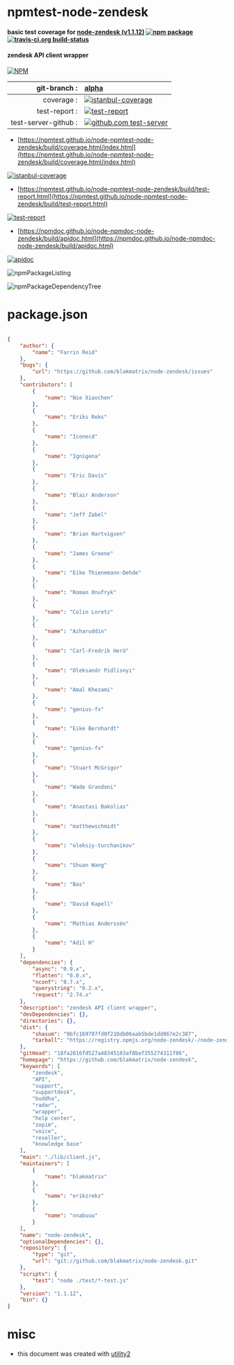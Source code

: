 # npmtest-node-zendesk

#### basic test coverage for  [node-zendesk (v1.1.12)](https://github.com/blakmatrix/node-zendesk)  [![npm package](https://img.shields.io/npm/v/npmtest-node-zendesk.svg?style=flat-square)](https://www.npmjs.org/package/npmtest-node-zendesk) [![travis-ci.org build-status](https://api.travis-ci.org/npmtest/node-npmtest-node-zendesk.svg)](https://travis-ci.org/npmtest/node-npmtest-node-zendesk)

#### zendesk API client wrapper

[![NPM](https://nodei.co/npm/node-zendesk.png?downloads=true&downloadRank=true&stars=true)](https://www.npmjs.com/package/node-zendesk)

| git-branch : | [alpha](https://github.com/npmtest/node-npmtest-node-zendesk/tree/alpha)|
|--:|:--|
| coverage : | [![istanbul-coverage](https://npmtest.github.io/node-npmtest-node-zendesk/build/coverage.badge.svg)](https://npmtest.github.io/node-npmtest-node-zendesk/build/coverage.html/index.html)|
| test-report : | [![test-report](https://npmtest.github.io/node-npmtest-node-zendesk/build/test-report.badge.svg)](https://npmtest.github.io/node-npmtest-node-zendesk/build/test-report.html)|
| test-server-github : | [![github.com test-server](https://npmtest.github.io/node-npmtest-node-zendesk/GitHub-Mark-32px.png)](https://npmtest.github.io/node-npmtest-node-zendesk/build/app/index.html) | | build-artifacts : | [![build-artifacts](https://npmtest.github.io/node-npmtest-node-zendesk/glyphicons_144_folder_open.png)](https://github.com/npmtest/node-npmtest-node-zendesk/tree/gh-pages/build)|

- [https://npmtest.github.io/node-npmtest-node-zendesk/build/coverage.html/index.html](https://npmtest.github.io/node-npmtest-node-zendesk/build/coverage.html/index.html)

[![istanbul-coverage](https://npmtest.github.io/node-npmtest-node-zendesk/build/screenCapture.buildCi.browser.%252Ftmp%252Fbuild%252Fcoverage.lib.html.png)](https://npmtest.github.io/node-npmtest-node-zendesk/build/coverage.html/index.html)

- [https://npmtest.github.io/node-npmtest-node-zendesk/build/test-report.html](https://npmtest.github.io/node-npmtest-node-zendesk/build/test-report.html)

[![test-report](https://npmtest.github.io/node-npmtest-node-zendesk/build/screenCapture.buildCi.browser.%252Ftmp%252Fbuild%252Ftest-report.html.png)](https://npmtest.github.io/node-npmtest-node-zendesk/build/test-report.html)

- [https://npmdoc.github.io/node-npmdoc-node-zendesk/build/apidoc.html](https://npmdoc.github.io/node-npmdoc-node-zendesk/build/apidoc.html)

[![apidoc](https://npmdoc.github.io/node-npmdoc-node-zendesk/build/screenCapture.buildCi.browser.%252Ftmp%252Fbuild%252Fapidoc.html.png)](https://npmdoc.github.io/node-npmdoc-node-zendesk/build/apidoc.html)

![npmPackageListing](https://npmtest.github.io/node-npmtest-node-zendesk/build/screenCapture.npmPackageListing.svg)

![npmPackageDependencyTree](https://npmtest.github.io/node-npmtest-node-zendesk/build/screenCapture.npmPackageDependencyTree.svg)



# package.json

```json

{
    "author": {
        "name": "Farrin Reid"
    },
    "bugs": {
        "url": "https://github.com/blakmatrix/node-zendesk/issues"
    },
    "contributors": [
        {
            "name": "Nie Xiaochen"
        },
        {
            "name": "Eriks Reks"
        },
        {
            "name": "Iconecd"
        },
        {
            "name": "Ignigena"
        },
        {
            "name": "Eric Davis"
        },
        {
            "name": "Blair Anderson"
        },
        {
            "name": "Jeff Zabel"
        },
        {
            "name": "Brian Hartvigsen"
        },
        {
            "name": "James Greene"
        },
        {
            "name": "Eike Thienemann-Dehde"
        },
        {
            "name": "Roman Onufryk"
        },
        {
            "name": "Colin Loretz"
        },
        {
            "name": "Azharuddin"
        },
        {
            "name": "Carl-Fredrik Herö"
        },
        {
            "name": "Oleksandr Pidlisnyi"
        },
        {
            "name": "Amal Khezami"
        },
        {
            "name": "genius-fx"
        },
        {
            "name": "Eike Bernhardt"
        },
        {
            "name": "genius-fx"
        },
        {
            "name": "Stuart McGrigor"
        },
        {
            "name": "Wade Grandoni"
        },
        {
            "name": "Anastasi Bakolias"
        },
        {
            "name": "matthewschmidt"
        },
        {
            "name": "oleksiy-turchanikov"
        },
        {
            "name": "Shuan Wang"
        },
        {
            "name": "Bas"
        },
        {
            "name": "David Kapell"
        },
        {
            "name": "Mathias Anderssén"
        },
        {
            "name": "Adil H"
        }
    ],
    "dependencies": {
        "async": "0.9.x",
        "flatten": "0.0.x",
        "nconf": "0.7.x",
        "querystring": "0.2.x",
        "request": "2.74.x"
    },
    "description": "zendesk API client wrapper",
    "devDependencies": {},
    "directories": {},
    "dist": {
        "shasum": "9bfc169797fd0f210db06aab5bde1dd867e2c387",
        "tarball": "https://registry.npmjs.org/node-zendesk/-/node-zendesk-1.1.12.tgz"
    },
    "gitHead": "18fa2816fd527a48345103af8bef355274311f86",
    "homepage": "https://github.com/blakmatrix/node-zendesk",
    "keywords": [
        "zendesk",
        "API",
        "support",
        "supportdesk",
        "buddha",
        "radar",
        "wrapper",
        "help center",
        "zopim",
        "voice",
        "reseller",
        "knowledge base"
    ],
    "main": "./lib/client.js",
    "maintainers": [
        {
            "name": "blakmatrix"
        },
        {
            "name": "erikzrekz"
        },
        {
            "name": "nnabuuu"
        }
    ],
    "name": "node-zendesk",
    "optionalDependencies": {},
    "repository": {
        "type": "git",
        "url": "git://github.com/blakmatrix/node-zendesk.git"
    },
    "scripts": {
        "test": "node ./test/*-test.js"
    },
    "version": "1.1.12",
    "bin": {}
}
```



# misc
- this document was created with [utility2](https://github.com/kaizhu256/node-utility2)
